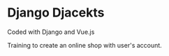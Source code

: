 # Django Djacekts

Coded with Django and Vue.js

Training to create an online shop with user's account.